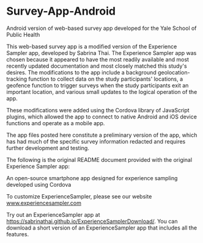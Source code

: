 # Survey-App-Android
Android version of web-based survey app developed for the Yale School of Public Health

This web-based survey app is a modified version of the Experience Sampler app, developed by Sabrina Thai. The Experience Sampler app was chosen because it appeared to have the most readily available and most recently updated documentation and most closely matched this study's desires. The modifications to the app include a background geolocation-tracking function to collect data on the study participants' locations, a geofence function to trigger surveys when the study participants exit an important location, and various small updates to the logical operation of the app.

These modifications were added using the Cordova library of JavaScript plugins, which allowed the app to connect to native Android and iOS device functions and operate as a mobile app.

The app files posted here constitute a preliminary version of the app, which has had much of the specific survey information redacted and requires further development and testing.

The following is the original README document provided with the original Experience Sampler app:

An open-source smartphone app designed for experience sampling developed using Cordova

To customize ExperienceSampler, please see our website www.experiencesampler.com

Try out an ExperienceSampler app at https://sabrinathai.github.io/ExperienceSamplerDownload/. You can download a short version of an ExperienceSampler app that includes all the features.

